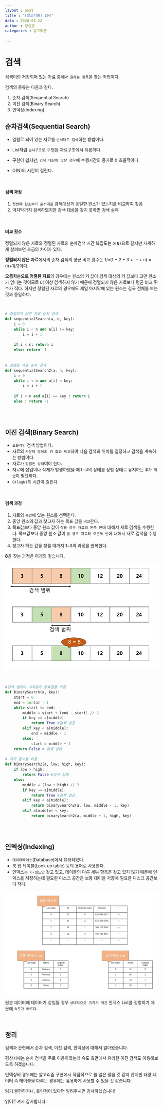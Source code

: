```yaml
---
layout : post
title : "[알고리즘] 검색"
data : 2020-02-22
author : 장성원
categories : 알고리즘

---
```


# 검색

검색이란 저장되어 있는 자료 중에서 `원하는 항목`을 찾는 작업이다.

검색의 종류는 다음과 같다.

1.  순차 검색(Sequential Search)
2.  이진 검색(Binary Search)
3.  인덱싱(Indexing)



## 순차검색(Sequential Search)

- 일렬로 되어 있는 자료를 `순서대로 검색`하는 방법이다.

- List처럼 `순차구조`로 구현된 자료구조에서 유용하다.

- 구현이 쉽지만, `검색 대상이 많은 경우`에 수행시간의 증가로 비효율적이다.

- O(N)의 시간이 걸린다.


<br>

#### 검색 과정

1.  `첫번째 원소부터 순서대로` 검색대상과 동일한 원소가 있는지를 비교하여 찾음
2.  마지막까지 검색하였지만 검색 대상을 찾지 못하면 검색 실패

<br>

#### 비교 횟수

정렬되지 않은 자료와 정렬된 자료의 순차검색 시간 복잡도는 `O(N)`으로 같지만 자세하게 살펴보면 조금의 차이가 있다.

**정렬되지 않은 자료**에서의 순차 검색의 평균 비교 횟수는 1/n(1 + 2 + 3 + ··· + n) = (n+1)/2이다.

**오름차순으로 정렬된 자료**의 경우에는 원소의 키 값이 검색 대상의 키 값보다 크면 원소가 없다는 것이므로 더 이상 검색하지 않기 때문에 정렬되지 않은 자료보다 평균 비교 횟수가 적다. 하지만 정렬된 자료의 경우에도 제일 마지막에 있는 원소는 결국 전체를 보는 것과 동일하다.

<br>

```python
# 정렬되지 않은 자료 순차 검색
def sequentialSearch(a, n, key):
    i = 0
    while i < n and a[i] != key:
        i = i + 1
       
    if i < n: return i
    else: return -1
    
    
# 정렬된 자료 순차 검색
def sequentialSearch2(a, n, key):
    i = 0
    while i < n and a[i] < key:
        i = i + 1
       
    if i < n and a[i] == key : return i
    else : return -1
```

<br>

<br>

## 이진 검색(Binary Search)

- `효율적인` 검색 방법이다.
- 자료의 `가운데 항목의 키 값과 비교`하여 다음 검색의 위치를 결정하고 검색을 계속하는 방법이다.
- 자료가 `정렬된 상태`여야 한다.
- 자료에 삽입이나 삭제가 발생하였을 때 List의 상태를 정렬 상태로 유지하는 `추가 작업`이 필요하다.
- `O(logN)`의 시간이 걸린다.

<br>

#### 검색 과정

1.  자료의 `중앙`에 있는 원소를 선택한다.
2.  중앙 원소의 값과 찾고자 하는 목표 값을 `비교`한다.
3.  목표값보다 중앙 원소 값이 `작을 경우 자료의 왼쪽 반`에 대해서 새로 검색을 수행한다.
    목표값보다 중앙 원소 값이 `클 경우 자료의 오른쪽 반`에 대해서 새로 검색을 수행한다.
4.  찾고자 하는 값을 찾을 때까지 1~3의 과정을 반복한다.



**8**을 찾는 과정은 아래와 같습니다.

![BinarySearch](/assets/image/BinarySearch.jpg)

<br>

```python
#검색 범위의 시작점과 종료점을 이용
def binarySearch(a, key):
    start = 0
    end = len(a) - 1
    while start <= end:
        middle = start + (end - start) // 2
        if key == a[middle]:
            return True #검색 성공
        elif key < a[middle]:
            end = middle - 1
        else:
            start = middle + 1
    return False # 검색 실패

# 재귀 함수를 이용
def binarySearch2(a, low, high, key):
    if low > high:
        return False #검색 실패
    else:
        middle = (low + high) // 2
        if key == a[middle]:
            return True #검색 성공
        elif key < a[middle]:
            return binarySearch2(a, low, middle - 1, key)
        elif a[middle] < key:
            return binarySearch2(a, middle + 1, high, key)
```



<br>

<br>

## 인덱싱(Indexing)

- `데이터베이스`(Database)에서 유래되었다.
- 룩 업 테이블(Look up table) 등의 용어로 사용한다.
- 인덱스는 `키-필드만` 갖고 있고, 테이블의 다른 세부 항목은 갖고 있지 않기 떄문에 인덱스를 저장하는데 필요한 디스크 공간은 보통 테이블 저장에 필요한 디스크 공간보다 작다.

![indexing](/assets/image/index.jpg)

원본 데이터에 데이터가 삽입될 경우 `상대적으로 크기가 작은` 인덱스 List를 정렬하기 때문에 `속도가 빠르다.`

<br>

## 정리

검색과 관련해서 순차 검색, 이진 검색, 인덱싱에 대해서 알아봤습니다.

평상시에는 순차 검색을 주로 이용하였는데 속도 측면에서 유리한 이진 검색도 이용해보도록 하겠습니다.

인덱싱의 경우에는 알고리즘 구현에서 직접적으로 쓸 일은 많을 것 같지 않지만 대량 데이터 즉 테이블을 다루는 경우에는 유용하게 사용할 수 있을 것 같습니다.



읽기 불편하거나, 틀린점이 있다면 알려주시면 감사하겠습니다!

읽어주셔서 감사합니다.
